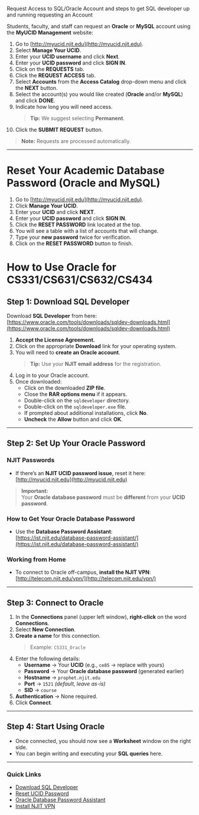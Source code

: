Request Access to SQL/Oracle Account and steps to get SQL developer up and running requesting an Account

Students, faculty, and staff can request an **Oracle** or **MySQL** account using the **MyUCID Management** website:

1. Go to [http://myucid.njit.edu](http://myucid.njit.edu).
2. Select **Manage Your UCID**.
3. Enter your **UCID username** and click **Next**.
4. Enter your **UCID password** and click **SIGN IN**.
5. Click on the **REQUESTS** tab.
6. Click the **REQUEST ACCESS** tab.
7. Select **Accounts** from the **Access Catalog** drop-down menu and click the **NEXT** button.
8. Select the account(s) you would like created (**Oracle** and/or **MySQL**) and click **DONE**.
9. Indicate how long you will need access.  
   > **Tip:** We suggest selecting **Permanent**.
10. Click the **SUBMIT REQUEST** button.

> **Note:** Requests are processed automatically.

---

# Reset Your Academic Database Password (Oracle and MySQL)

1. Go to [http://myucid.njit.edu](http://myucid.njit.edu).
2. Click **Manage Your UCID**.
3. Enter your **UCID** and click **NEXT**.
4. Enter your **UCID password** and click **SIGN IN**.
5. Click the **RESET PASSWORD** link located at the top.
6. You will see a table with a list of accounts that will change.
7. Type your **new password** twice for verification.
8. Click on the **RESET PASSWORD** button to finish.


# How to Use Oracle for CS331/CS631/CS632/CS434

## **Step 1: Download SQL Developer**

Download **SQL Developer** from here:  
[https://www.oracle.com/tools/downloads/sqldev-downloads.html](https://www.oracle.com/tools/downloads/sqldev-downloads.html)

1. **Accept the License Agreement.**
2. Click on the appropriate **Download** link for your operating system.
3. You will need to **create an Oracle account**.  
   > **Tip:** Use your **NJIT email address** for the registration.
4. Log in to your Oracle account.
5. Once downloaded:
   - Click on the downloaded **ZIP file**.
   - Close the **RAR options menu** if it appears.
   - Double-click on the `sqldeveloper` directory.
   - Double-click on the `sqldeveloper.exe` file.
   - If prompted about additional installations, click **No**.
   - **Uncheck** the **Allow** button and click **OK**.

---

## **Step 2: Set Up Your Oracle Password**

### **NJIT Passwords**
- If there’s an **NJIT UCID password issue**, reset it here:  
  [http://myucid.njit.edu](http://myucid.njit.edu)

> **Important:**  
Your **Oracle database password** must be **different** from your **UCID password**.

### **How to Get Your Oracle Database Password**
- Use the **Database Password Assistant**:  
  [https://ist.njit.edu/database-password-assistant/](https://ist.njit.edu/database-password-assistant/)

### **Working from Home**
- To connect to Oracle off-campus, **install the NJIT VPN**:  
  [http://telecom.njit.edu/vpn/](http://telecom.njit.edu/vpn/)

---

## **Step 3: Connect to Oracle**

1. In the **Connections** panel (upper left window), **right-click** on the word **Connections**.
2. Select **New Connection**.
3. **Create a name** for this connection.  
   > Example: `CS331_Oracle`
4. Enter the following details:
   - **Username** → Your **UCID** (e.g., `ce85` → replace with yours)
   - **Password** → Your **Oracle database password** (generated earlier)
   - **Hostname** → `prophet.njit.edu`
   - **Port** → `1521` *(default, leave as-is)*
   - **SID** → `course`
5. **Authentication** → None required.
6. Click **Connect**.

---

## **Step 4: Start Using Oracle**

- Once connected, you should now see a **Worksheet** window on the right side.
- You can begin writing and executing your **SQL queries** here.

---

### **Quick Links**
- [Download SQL Developer](https://www.oracle.com/tools/downloads/sqldev-downloads.html)
- [Reset UCID Password](http://myucid.njit.edu)
- [Oracle Database Password Assistant](https://ist.njit.edu/database-password-assistant/)
- [Install NJIT VPN](http://telecom.njit.edu/vpn/)
